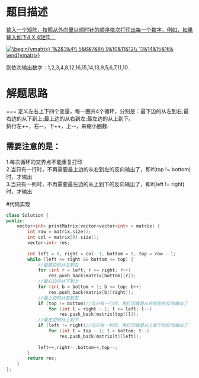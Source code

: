 # 题目描述

[输入一个矩阵，按照从外向里以顺时针的顺序依次打印出每一个数字，例如，如果输入如下4 X 4矩阵：](https://www.nowcoder.com/practice/9b4c81a02cd34f76be2659fa0d54342a?tpId=13&tqId=11172&tPage=1&rp=1&ru=/ta/coding-interviews&qru=/ta/coding-interviews/question-ranking)

<a href="https://www.codecogs.com/eqnedit.php?latex=\begin{vmatrix}&space;1&2&3&4\\&space;5&6&7&8\\&space;9&10&11&12\\&space;13&14&15&16&&space;\end{vmatrix}" target="_blank"><img src="https://latex.codecogs.com/gif.latex?\begin{vmatrix}&space;1&2&3&4\\&space;5&6&7&8\\&space;9&10&11&12\\&space;13&14&15&16&&space;\end{vmatrix}" title="\begin{vmatrix} 1&2&3&4\\ 5&6&7&8\\ 9&10&11&12\\ 13&14&15&16& \end{vmatrix}" /></a>

则依次输出数字：1,2,3,4,8,12,16,15,14,13,9,5,6,7,11,10.

# 解题思路
===
定义左右上下四个变量，每一圈共4个循环，分别是：最下边的从左到右;最右边的从下到上;最上边的从右到左;最左边的从上到下。</br>
执行左++，右--，下++，上--，来缩小圈数.</br>

## 需要注意的是：
1.每次循环的交界点不能重复打印</br>
2.当只有一行时，不再需要最上边的从右到左的反向输出了，即if(top != bottom)时，才输出</br>
3.当只有一列时，不再需要最左边的从上到下的反向输出了，即if(left != right)时，才输出</br>

#代码实现
```cpp
class Solution {
public:
    vector<int> printMatrix(vector<vector<int> > matrix) {
        int row = matrix.size();
        int col = matrix[0].size();
        vector<int> res;
        
        int left = 0, right = col- 1, bottom = 0, top = row - 1;
        while (left <= right && bottom <= top) {
            //最底边的从左到右
            for (int r = left; r <= right; r++)
                res.push_back(matrix[bottom][r]);
            //最右边的从下到上
            for (int b = bottom + 1; b <= top; b++)
                res.push_back(matrix[b][right]);
            //最上边的从右到左
            if (top != bottom)//当只有一行时，再打印就是从右到左的反向输出了
                for (int l = right - 1; l >= left; l--)
                    res.push_back(matrix[top][l]);
            //最左边的从上到下
            if (left != right)//当只有一列时，再打印就是从上到下的反向输出了
                for (int t = top - 1; t > bottom; t--)
                    res.push_back(matrix[t][left]);
            
            left++,right--,bottom++,top--;
        }
        return res;
    }
};
```
